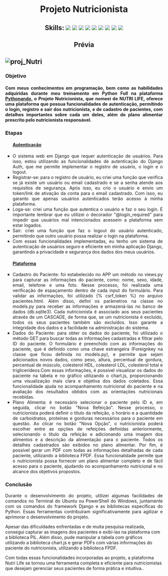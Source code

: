 <h1 align="center"> Projeto Nutricionista </h1>

<h2 align="center">Skills: <img src="https://img.shields.io/badge/Python-3776AB?style=for-the-badge&logo=python&logoColor=white"/>  <img src="https://img.shields.io/badge/Django-092E20?style=for-the-badge&logo=django&logoColor=gree"/>  <img src="https://img.shields.io/badge/JavaScript-323330?style=for-the-badge&logo=javascript&logoColor=F7DF1E"/>  <img src="https://img.shields.io/badge/HTML5-E34F26?style=for-the-badge&logo=html5&logoColor=white"/>  <img src="https://img.shields.io/badge/CSS3-1572B6?style=for-the-badge&logo=css3&logoColor=whitehttps://img.shields.io/badge/CSS3-1572B6?style=for-the-badge&logo=css3&logoColor=white"/>  <img src="https://img.shields.io/badge/Bootstrap-563D7C?style=for-the-badge&logo=bootstrap&logoColor=white"/>  <img src="https://img.shields.io/badge/json-5E5C5C?style=for-the-badge&logo=json&logoColor=black">   <img src="https://img.shields.io/badge/git-%23F05033.svg?style=for-the-badge&logo=git&logoColor=white"/>   <img src="https://img.shields.io/badge/jquery-%230769AD.svg?style=for-the-badge&logo=jquery&logoColor=white"></h2>

<h2 align="center"> Prévia <h2>


![proj_Nutri](https://user-images.githubusercontent.com/74242717/226347115-6722947f-ed40-48c3-abc4-e8e80ff37098.gif)


<h3>Objetivo</h3>
<h4 align="justify"> Com meus conhecimentos em programação, bem como as habilidades adquiridas durante meu treinamento em Python Full na plataforma <a href="https://plataforma.pythonando.com.br/">Pythonando</a>, o Projeto Nutricionista, que nomeei de NUTRI LIFE, oferece uma plataforma que possua funcionalidades de autenticação, permitindo o login, registro e sair dos nutricionista, e de cadastro de pacientes, com detalhes importantes sobre cada um deles, além do plano alimentar prescrito pelo nutricionista responsável.</h4>

<h3>Etapas</h3>
<ul style="list-style-type:square">
  <h4><a href="https://github.com/pedro-hnrq/Proj_Nutric/tree/main/autenticacao">Autenticação</a></h4>
  <li align="justify">O sistema web em Django que requer autenticação de usuários. Para isso, estou utilizando as funcionalidades de autenticação do Django Auth, que me permite implementar o registro de usuário, o login e o logout. </li>
  <li align="justify">Registrar-se: para o registro de usuário, eu criei uma função que verifica se já existe um usuário ou email cadastrado e se a senha atende aos requisitos de segurança. Após isso, eu crio o usuário e envio um token/link de ativação da conta para o email cadastrado. Com isso, eu garanto que apenas usuários autenticados terão acesso à minha plataforma.</li>
  <li align="justify">Loga-se: criei uma função que autentica o usuário e faz o seu login. É importante lembrar que eu utilizei o decorador "@login_required" para impedir que usuários mal intencionados acessem a plataforma sem estar logados. </li>
  <li align="justify">Sair: criei uma função que faz o logout do usuário autenticado, permitindo que outro usuário possa realizar o login na plataforma.</li>
  <li align="justify">Com essas funcionalidades implementadas, eu tenho um sistema de autenticação de usuários seguro e eficiente em minha aplicação Django, garantindo a privacidade e segurança dos dados dos meus usuários.</li>
  
  <h4><a href="https://github.com/pedro-hnrq/Proj_Nutric/tree/main/plataforma">Plataforma</a></h4>
  
  <li align="justify">Cadastro do Paciente: foi estabelecido no APP um método no views.py para capturar as informações do paciente, como: nome, sexo, idade, email, telefone e uma foto. Nesse processo, foi realizada uma verificação de espaçamento dentro de cada input do formulário. Para validar as informações, foi utilizado {% csrf_token %} no arquivo pacientes.html. Além disso, defini os parâmetros na classe no models.py para receber as informações e armazená-las no banco de dados (db.sqlite3). Cada nutricionista é associado aos seus pacientes através de um CASCADE, de forma que, se um nutricionista é excluído, todos os seus pacientes também são excluídos. Isso garante a integridade dos dados e a facilidade na administração do sistema. </li>
  <li align="justify">Dados do Paciente: para obter os dados do paciente, foi utilizado o método GET para buscar todas as informações cadastradas e filtrar pelo ID do paciente. O formulário é preenchido com as informações do paciente, que é definido como uma chave estrangeira (Foreignkey na classe que ficou definida no models.py), e permite que sejam adicionados novos dados, como peso, altura, percentual de gordura, percentual de músculo, colesterol HDL, colesterol LDL, colesterol total e triglicerídeos.Com essas informações, é possível visualizar os dados do paciente na tabela e no gráfico utilizando o chart.js, proporcionando uma visualização mais clara e objetiva dos dados coletados. Essa funcionalidade ajuda no acompanhamento nutricional do paciente e na avaliação dos resultados obtidos com as orientações nutricionais recebidas. </li>
  <li align="justify">Plano Alimenta: é necessário selecionar o paciente pelo ID e, em seguida, clicar no botão "Nova Refeição". Nesse processo, o nutricionista poderá definir o título da refeição, o horário e a quantidade de carboidratos, proteínas e gorduras necessários para o paciente em questão. Ao clicar no botão "Nova Opção", o nutricionista poderá escolher entre as opções de refeições definidas anteriormente, selecionando o título da refeição e adicionando uma imagem dos alimentos e a descrição da alimentação para o paciente. Todos os detalhes cadastrados são exibidos no plano alimentar. Por fim, é possível gerar um PDF com todas as informações detalhadas de cada paciente, utilizando a biblioteca FPDF. Essa funcionalidade permite que o nutricionista possa fornecer um plano alimentar completo e de fácil acesso para o paciente, ajudando no acompanhamento nutricional e no alcance dos objetivos propostos. </li>

</ul>

<h3>Conclusão</h3>
<p align="justify">Durante o desenvolvimento do projeto, utilizei algumas facilidades de comandos no Terminal do Ubuntu ou PowerShell do Windows, juntamente com os comandos do framework Django e as bibliotecas específicas do Python. Essas ferramentas contribuíram significativamente para agilizar e aprimorar o desenvolvimento do projeto.

Apesar das dificuldades enfrentadas e de muita pesquisa realizada, consegui capturar as imagens dos pacientes e exibi-las na plataforma com a biblioteca PIL. Além disso, pude manipular a tabela com gráficos utilizando a biblioteca chart.js e gerar PDFs com várias informações do paciente do nutricionista, utilizando a biblioteca FPDF.

Com todas essas funcionalidades incorporadas ao projeto, a plataforma Nutri Life se tornou uma ferramenta completa e eficiente para nutricionistas que desejam gerenciar seus pacientes de forma prática e intuitiva..</p>
